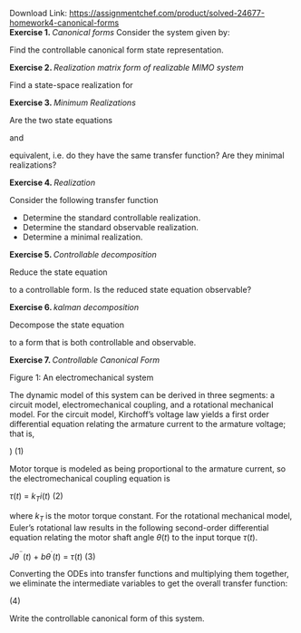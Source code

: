 Download Link: https://assignmentchef.com/product/solved-24677-homework4-canonical-forms
<br>
<strong>Exercise 1. </strong><em>Canonical forms </em>Consider the system given by:

Find the controllable canonical form state representation.

<strong>Exercise 2. </strong><em>Realization matrix form of realizable MIMO system </em>

Find a state-space realization for

<strong>Exercise 3. </strong><em>Minimum Realizations </em>

Are the two state equations

and

equivalent, i.e. do they have the same transfer function? Are they minimal realizations?

<strong>Exercise 4. </strong><em>Realization </em>

Consider the following transfer function

<ul>

 <li>Determine the standard controllable realization.</li>

 <li>Determine the standard observable realization.</li>

 <li>Determine a minimal realization.</li>

</ul>

<strong>Exercise 5. </strong><em>Controllable decomposition </em>

Reduce the state equation

to a controllable form. Is the reduced state equation observable?

<strong>Exercise 6. </strong><em>kalman decomposition </em>

Decompose the state equation

to a form that is both controllable and observable.

<strong>Exercise 7. </strong><em>Controllable Canonical Form </em>

Figure 1: An electromechanical system

The dynamic model of this system can be derived in three segments: a circuit model, electromechanical coupling, and a rotational mechanical model. For the circuit model, Kirchoff’s voltage law yields a first order differential equation relating the armature current to the armature voltage; that is,

)                                                       (1)

Motor torque is modeled as being proportional to the armature current, so the electromechanical coupling equation is

<em>τ</em>(<em>t</em>) = <em>k<sub>T</sub>i</em>(<em>t</em>)                                                               (2)

where <em>k<sub>T </sub></em>is the motor torque constant. For the rotational mechanical model, Euler’s rotational law results in the following second-order differential equation relating the motor shaft angle <em>θ</em>(<em>t</em>) to the input torque <em>τ</em>(<em>t</em>).

<em>Jθ</em><sup>¨</sup>(<em>t</em>) + <em>bθ</em><sup>˙</sup>(<em>t</em>) = <em>τ</em>(<em>t</em>)                                                        (3)

Converting the ODEs into transfer functions and multiplying them together, we eliminate the intermediate variables to get the overall transfer function:

(4)

Write the controllable canonical form of this system.